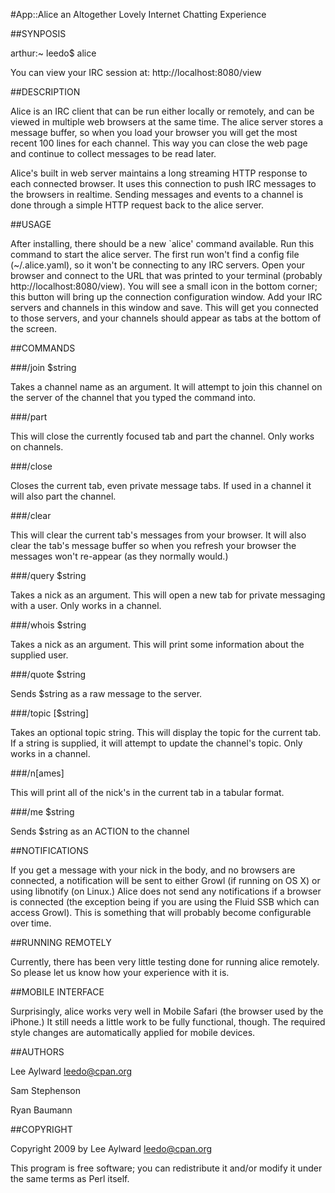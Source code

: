 #App::Alice
an Altogether Lovely Internet Chatting Experience

##SYNPOSIS

  arthur:~ leedo$ alice

  You can view your IRC session at: http://localhost:8080/view

##DESCRIPTION

Alice is an IRC client that can be run either locally or remotely, and
can be viewed in multiple web browsers at the same time. The alice server
stores a message buffer, so when you load your browser you will get
the most recent 100 lines for each channel. This way you can close the 
web page and continue to collect messages to be read later.

Alice's built in web server maintains a long streaming HTTP response
to each connected browser. It uses this connection to push IRC messages
to the browsers in realtime. Sending messages and events to a channel
is done through a simple HTTP request back to the alice server.

##USAGE

After installing, there should be a new `alice' command available. Run
this command to start the alice server. The first run won't find
a config file (~/.alice.yaml), so it won't be connecting to any
IRC servers. Open your browser and connect to the URL that was printed
to your terminal (probably http://localhost:8080/view). You will see a
small icon in the bottom corner; this button will bring up the connection
configuration window. Add your IRC servers and channels in this window
and save. This will get you connected to those servers, and your channels
should appear as tabs at the bottom of the screen.

##COMMANDS

###/join $string

Takes a channel name as an argument. It will attempt to join this channel
on the server of the channel that you typed the command into.

###/part

This will close the currently focused tab and part the channel. Only works on
channels.

###/close

Closes the current tab, even private message tabs. If used in a channel
it will also part the channel.

###/clear

This will clear the current tab's messages from your browser. It will also 
clear the tab's message buffer so when you refresh your browser the messages 
won't re-appear (as they normally would.)

###/query $string

Takes a nick as an argument. This will open a new tab for private messaging
with a user. Only works in a channel.

###/whois $string

Takes a nick as an argument. This will print some information about the
supplied user.

###/quote $string

Sends $string as a raw message to the server.

###/topic [$string]

Takes an optional topic string. This will display the topic for the current tab.
If a string is supplied, it will attempt to update the channel's topic.
Only works in a channel.

###/n[ames]

This will print all of the nick's in the current tab in a tabular format.

###/me $string

Sends $string as an ACTION to the channel

##NOTIFICATIONS

If you get a message with your nick in the body, and no browsers are
connected, a notification will be sent to either Growl (if running on
OS X) or using libnotify (on Linux.) Alice does not send any notifications
if a browser is connected (the exception being if you are using the Fluid
SSB which can access Growl). This is something that will probably become 
configurable over time.

##RUNNING REMOTELY

Currently, there has been very little testing done for running alice
remotely. So please let us know how your experience with it is.

##MOBILE INTERFACE

Surprisingly, alice works very well in Mobile Safari (the browser used
by the iPhone.) It still needs a little work to be fully functional, though.
The required style changes are automatically applied for mobile devices.

##AUTHORS

Lee Aylward <leedo@cpan.org>

Sam Stephenson

Ryan Baumann

##COPYRIGHT

Copyright 2009 by Lee Aylward <leedo@cpan.org>

This program is free software; you can redistribute it and/or modify it
under the same terms as Perl itself.

